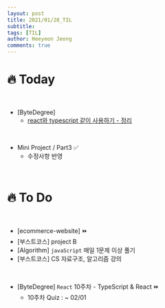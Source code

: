 ```yaml
---
layout: post
title: 2021/01/28_TIL
subtitle:
tags: [TIL]
author: Heeyeon Jeong
comments: true
---
```


# 🔥 Today

<br>

-   [ByteDegree]
    -   [react와 typescript 같이 사용하기 - 정리](https://heeyeonjeong.tistory.com/87?category=943803)

<br>

-   Mini Project / Part3 ✅
    -   수정사항 반영

<br>

# 🔥 To Do

<br>

-   [ecommerce-website] ⏩
-   [부스트코스] project B
-   [Algorithm] `javaScript` 매일 1문제 이상 풀기
-   [부스트코스] CS 자료구조, 알고리즘 강의

<br>

-   [ByteDegree] `React` 10주차 - TypeScript & React ⏩
    -   10주차 Quiz : ~ 02/01
